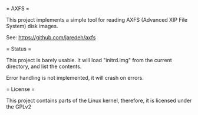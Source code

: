 = AXFS =

This project implements a simple tool for reading AXFS (Advanced XIP File System) disk images.

See: https://github.com/jaredeh/axfs

= Status =

This project is barely usable.  It will load "initrd.img" from the current directory, and list the contents.

Error handling is not implemented, it will crash on errors.

= License =

This project contains parts of the Linux kernel, therefore, it is licensed under the GPLv2

